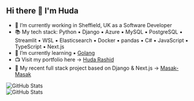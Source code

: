 ## Hi there 👋 I'm Huda

- 🔭 I’m currently working in Sheffield, UK as a Software Developer
- 📚 My tech stack: Python ▪️ Django ▪️ Azure ▪️ MySQL ▪️ PostgreSQL ▪️ Streamlit ▪️ WSL ▪️ Elasticsearch ▪️ Docker ▪️ pandas ▪️ C# ▪️ JavaScript ▪️ TypeScript ▪️ Next.js
- 🌱 I’m currently learning ▪️ [Golang](https://go.dev/doc/tutorial/getting-started)
- 📺 Visit my portfolio here -> [Huda Rashid](https://www.hudarashid.com)
- 🥘 My recent full stack project based on Django & Next.js -> [Masak-Masak](https://masak-masak.vercel.app/)

  

![GitHub Stats](https://github-readme-stats.vercel.app/api/top-langs/?username=hudarashid&theme=highcontrast&show_icons=true&hide_border=true&layout=compact)
</br>
![GitHub Stats](https://streak-stats.demolab.com?user=hudarashid&theme=highcontrast&hide_border=true)

<!--
# REFER HERE TO GENERATE STATS
https://github-stats.omsimos.com/

![GitHub Stats](https://github-readme-stats.vercel.app/api?username=hudarashid&theme=highcontrast&show_icons=true&hide_border=true&count_private=true)

**hudarashid/hudarashid** is a ✨ _special_ ✨ repository because its `README.md` (this file) appears on your GitHub profile.

Here are some ideas to get you started:

- 🔭 I’m currently working on ...
- 🌱 I’m currently learning ...
- 👯 I’m looking to collaborate on ...
- 🤔 I’m looking for help with ...
- 💬 Ask me about ...
- 📫 How to reach me: ...
- 😄 Pronouns: ...
- ⚡ Fun fact: ...
-->
